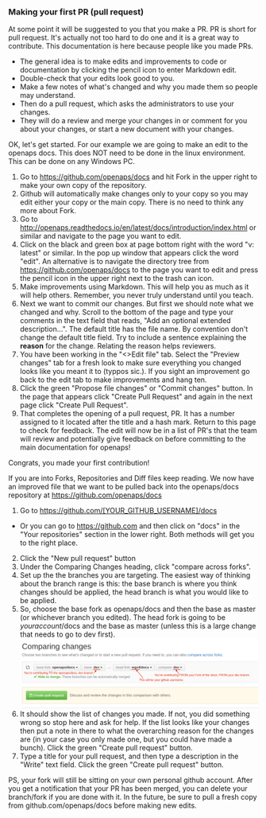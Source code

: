 ### Making your first PR (pull request)

At some point it will be suggested to you that you make a PR. PR is short for pull request.
It's actually not too hard to do one and it is a great way to contribute. This documentation is here because people like you made PRs.

* The general idea is to make edits and improvements to code or documentation by clicking the pencil icon to enter Markdown edit.
* Double-check that your edits look good to you.
* Make a few notes of what's changed and why you made them so people may understand.
* Then do a pull request, which asks the administrators to use your changes.
* They will do a review and merge your changes in or comment for you about your changes, or start a new document with your changes.

OK, let's get started. For our example we are going to make an edit to the openaps docs.  This does NOT need to be done in the linux environment.  This can be done on any Windows PC.

1. Go to https://github.com/openaps/docs and hit Fork in the upper right to make your own copy of the repository.
2. Github will automatically make changes only to your copy so you may edit either your copy or the main copy. There is no need to think any more about Fork. 
3. Go to http://openaps.readthedocs.io/en/latest/docs/introduction/index.html or similar and navigate to the page you want to edit.
4. Click on the black and green box at page bottom right with the word "v: latest" or similar. In the pop up window that appears click the word "edit". An alternative is to navigate the directory tree from https://github.com/openaps/docs to the page you want to edit and press the pencil icon in the upper right next to the trash can icon. 
5. Make improvements using Markdown. This will help you as much as it will help others. Remember, you never truly understand until you teach. 
6. Next we want to commit our changes. But first we should note what we changed and why. Scroll to the bottom of the page and type your comments in the text field that reads, "Add an optional extended description...". The default title has the file name. By convention don't change the default title field. Try to include a sentence explaining the __reason__ for the change. Relating the reason helps reviewers.
7. You have been working in the "<>Edit file" tab. Select the "Preview changes" tab for a fresh look to make sure everything you changed looks like you meant it to (typpos sic.). If you sight an improvement go back to the edit tab to make improvements and hang ten.
8. Click the green "Propose file changes" or "Commit changes" button. In the page that appears click "Create Pull Request" and again in the next page click "Create Pull Request".
9. That completes the opening of a pull request, PR. It has a number assigned to it located after the title and a hash mark. Return to this page to check for feedback. The edit will now be in a list of PR's that the team will review and potentially give feedback on before committing to the main documentation for openaps!

Congrats, you made your first contribution!

If you are into Forks, Repositories and Diff files keep reading. 
We now have an improved file that we want to be pulled back into the openaps/docs repository at https://github.com/openaps/docs

1. Go to https://github.com/[YOUR_GITHUB_USERNAME]/docs
 * Or you can go to https://github.com and then click on "docs" in the "Your repositories" section in the lower right.  Both methods will get you to the right place.
2. Click the "New pull request" button
3. Under the Comparing Changes heading, click "compare across forks". 
4. Set up the the branches you are targeting. The easiest way of thinking about the branch range is this: the base branch is where you think changes should be applied, the head branch is what you would like to be applied.
5. So, choose the base fork as openaps/docs and then the base as master (or whichever branch you edited). The head fork is going to be <i>youraccount</i>/docs and the base as master (unless this is a large change that needs to go to dev first).
![Pull Request](../Images/Pull_Request.png)
6. It should show the list of changes you made. If not, you did something wrong so stop here and ask for help. If the list looks like your changes then put a note in there to what the overarching reason for the changes are (in your case you only made one, but you could have made a bunch). Click the green "Create pull request" button.
7. Type a title for your pull request, and then type a description in the "Write" text field. Click the green "Create pull request" button.



PS, your fork will still be sitting on your own personal github account. After you get a notification that your PR has been merged, you can delete your branch/fork if you are done with it. In the future, be sure to pull a fresh copy from github.com/openaps/docs before making new edits.
